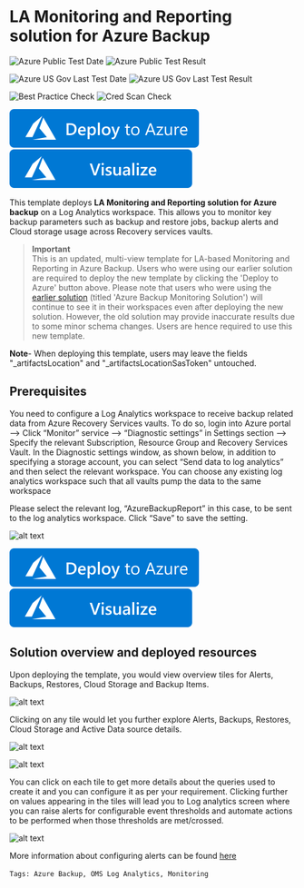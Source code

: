 # LA Monitoring and Reporting solution for Azure Backup

![Azure Public Test Date](https://azurequickstartsservice.blob.core.windows.net/badges/101-backup-la-reporting/PublicLastTestDate.svg)
![Azure Public Test Result](https://azurequickstartsservice.blob.core.windows.net/badges/101-backup-la-reporting/PublicDeployment.svg)

![Azure US Gov Last Test Date](https://azurequickstartsservice.blob.core.windows.net/badges/101-backup-la-reporting/FairfaxLastTestDate.svg)
![Azure US Gov Last Test Result](https://azurequickstartsservice.blob.core.windows.net/badges/101-backup-la-reporting/FairfaxDeployment.svg)

![Best Practice Check](https://azurequickstartsservice.blob.core.windows.net/badges/101-backup-la-reporting/BestPracticeResult.svg)
![Cred Scan Check](https://azurequickstartsservice.blob.core.windows.net/badges/101-backup-la-reporting/CredScanResult.svg)

[![Deploy To Azure](https://raw.githubusercontent.com/Azure/azure-quickstart-templates/master/1-CONTRIBUTION-GUIDE/images/deploytoazure.svg?sanitize=true)](https://portal.azure.com/#create/Microsoft.Template/uri/https%3A%2F%2Fraw.githubusercontent.com%2FAzure%2Fazure-quickstart-templates%2Fmaster%2F101-backup-la-reporting%2Fazuredeploy.json)
[![Visualize](https://raw.githubusercontent.com/Azure/azure-quickstart-templates/master/1-CONTRIBUTION-GUIDE/images/visualizebutton.svg?sanitize=true)](http://armviz.io/#/?load=https%3A%2F%2Fraw.githubusercontent.com%2FAzure%2Fazure-quickstart-templates%2Fmaster%2F101-backup-la-reporting%2Fazuredeploy.json)

This template deploys **LA Monitoring and Reporting solution for Azure backup**
on a Log Analytics workspace. This allows you to monitor key backup parameters
such as backup and restore jobs, backup alerts and Cloud storage usage across
Recovery services vaults.

> **Important** <br> This is an updated, multi-view template for LA-based
> Monitoring and Reporting in Azure Backup. Users who were using our earlier
> solution are required to deploy the new template by clicking the 'Deploy to
> Azure' button above. Please note that users who were using the
> [earlier solution](https://github.com/Azure/azure-quickstart-templates/tree/master/101-backup-oms-monitoring)
> (titled 'Azure Backup Monitoring Solution') will continue to see it in their
> workspaces even after deploying the new solution. However, the old solution
> may provide inaccurate results due to some minor schema changes. Users are
> hence required to use this new template.

**Note**- When deploying this template, users may leave the fields
"\_artifactsLocation" and "\_artifactsLocationSasToken" untouched.

## Prerequisites

You need to configure a Log Analytics workspace to receive backup related data
from Azure Recovery Services vaults. To do so, login into Azure portal –> Click
“Monitor” service –> “Diagnostic settings” in Settings section –> Specify the
relevant Subscription, Resource Group and Recovery Services Vault. In the
Diagnostic settings window, as shown below, in addition to specifying a storage
account, you can select “Send data to log analytics” and then select the
relevant workspace. You can choose any existing log analytics workspace such
that all vaults pump the data to the same workspace

Please select the relevant log, “AzureBackupReport” in this case, to be sent to
the log analytics workspace. Click “Save” to save the setting.

![alt text](images/DiagnosticSettings.JPG "Azure log analytics workspace diagnostic setting")
<br>

[![Deploy To Azure](https://raw.githubusercontent.com/Azure/azure-quickstart-templates/master/1-CONTRIBUTION-GUIDE/images/deploytoazure.svg?sanitize=true)](https://portal.azure.com/#create/Microsoft.Template/uri/https%3A%2F%2Fraw.githubusercontent.com%2FAzure%2Fazure-quickstart-templates%2Fmaster%2F101-backup-la-reporting%2Fazuredeploy.json)
[![Visualize](https://raw.githubusercontent.com/Azure/azure-quickstart-templates/master/1-CONTRIBUTION-GUIDE/images/visualizebutton.svg?sanitize=true)](http://armviz.io/#/?load=https%3A%2F%2Fraw.githubusercontent.com%2FAzure%2Fazure-quickstart-templates%2Fmaster%2F101-backup-la-reporting%2Fazuredeploy.json)

## Solution overview and deployed resources

Upon deploying the template, you would view overview tiles for Alerts, Backups,
Restores, Cloud Storage and Backup Items.

![alt text](images/la-azurebackup-overview-dashboard.png "LA Monitoring and Reporting solution for Azure Backup overview blade")

Clicking on any tile would let you further explore Alerts, Backups, Restores,
Cloud Storage and Active Data source details.

![alt text](images/la-azurebackup-alertsazure.png "LA Monitoring and Reporting solution for Azure Backup alerts")

![alt text](images/la-azurebackup-backupjobsnonlog.png "LA Monitoring and Reporting solution for Azure Backup non log jobs")

You can click on each tile to get more details about the queries used to create
it and you can configure it as per your requirement. Clicking further on values
appearing in the tiles will lead you to Log analytics screen where you can raise
alerts for configurable event thresholds and automate actions to be performed
when those thresholds are met/crossed.

![alt text](images/LogAnalyticsScreen.JPG "LA Monitoring solution for Azure backup Log search")

More information about configuring alerts can be found
[here](https://docs.microsoft.com/azure/log-analytics/log-analytics-tutorial-response)

`Tags: Azure Backup, OMS Log Analytics, Monitoring`
